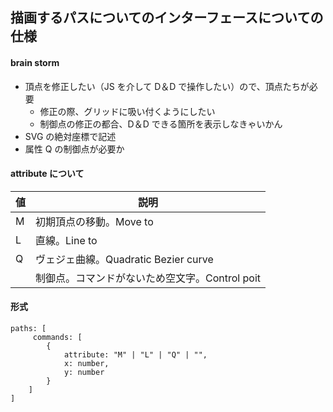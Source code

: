 ## 描画するパスについてのインターフェースについての仕様

#### brain storm

- 頂点を修正したい（JS を介して D＆D で操作したい）ので、頂点たちが必要
  - 修正の際、グリッドに吸い付くようにしたい
  - 制御点の修正の都合、D＆D できる箇所を表示しなきゃいかん
- SVG の絶対座標で記述
- 属性 Q の制御点が必要か

#### attribute について

| 値  | 説明                                           |
| --- | ---------------------------------------------- |
| M   | 初期頂点の移動。Move to                        |
| L   | 直線。Line to                                  |
| Q   | ヴェジェ曲線。Quadratic Bezier curve           |
|     | 制御点。コマンドがないため空文字。Control poit |

#### 形式

```
paths: [
     commands: [
        {
            attribute: "M" | "L" | "Q" | "",
            x: number,
            y: number
        }
    ]
]
```

